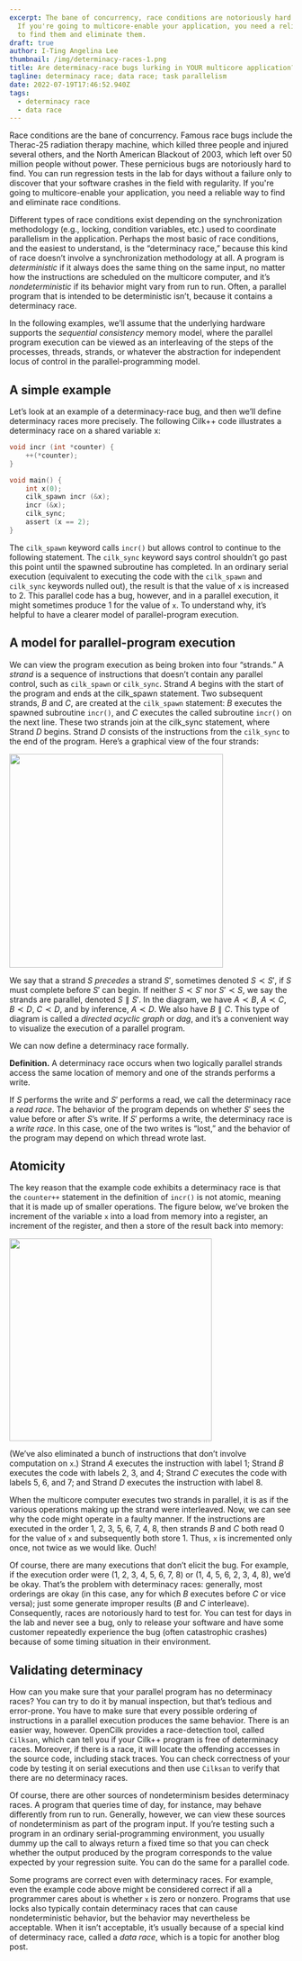 ```yaml
---
excerpt: The bane of concurrency, race conditions are notoriously hard to find.
  If you're going to multicore-enable your application, you need a reliable way
  to find them and eliminate them.
draft: true
author: I-Ting Angelina Lee
thumbnail: /img/determinacy-races-1.png
title: Are determinacy-race bugs lurking in YOUR multicore application?
tagline: determinacy race; data race; task parallelism
date: 2022-07-19T17:46:52.940Z
tags:
  - determinacy race
  - data race
---
```


Race conditions are the bane of concurrency.  Famous race bugs include the Therac-25 radiation therapy machine, which killed three people and injured several others, and the North American Blackout of 2003, which left over 50 million people without power.  These pernicious bugs are notoriously hard to find.  You can run regression tests in the lab for days without a failure only to discover that your software crashes in the field with regularity.  If you're going to multicore-enable your application, you need a reliable way to find and eliminate race conditions.

Different types of race conditions exist depending on the synchronization methodology (e.g., locking, condition variables, etc.) used to coordinate parallelism in the application.  Perhaps the most basic of race conditions, and the easiest to understand, is the “determinacy race,” because this kind of race doesn’t involve a synchronization methodology at all.  A program is *deterministic*  if it always does the same thing on the same input, no matter how the instructions are scheduled on the multicore computer, and it’s *nondeterministic*  if its behavior might vary from run to run.  Often, a parallel program that is intended to be deterministic isn’t, because it contains a determinacy race.

In the following examples, we’ll assume that the underlying hardware supports the *sequential consistency* memory model, where the parallel program execution can be viewed as an interleaving of the steps of the processes, threads, strands, or whatever the abstraction for independent locus of control in the parallel-programming model. 

## A simple example

Let’s look at an example of a determinacy-race bug, and then we’ll define determinacy races more precisely.  The following Cilk++ code illustrates a determinacy race on a shared variable x:

```c
void incr (int *counter) {
    ++(*counter);
}

void main() {
    int x(0);
    cilk_spawn incr (&x);
    incr (&x);
    cilk_sync;
    assert (x == 2);
}
```

The `cilk_spawn` keyword calls `incr()` but allows control to continue to the following statement.  The `cilk_sync` keyword says control shouldn’t go past this point until the spawned subroutine has completed.  In an ordinary serial execution (equivalent to executing the code with the `cilk_spawn` and `cilk_sync` keywords nulled out), the result is that the value of `x` is increased to 2.  This parallel code has a bug, however, and in a parallel execution, it might sometimes produce 1 for the value of `x`.  To understand why, it’s helpful to have a clearer model of parallel-program execution.

## A model for parallel-program execution

We can view the program execution as being broken into four “strands.”  A *strand* is a sequence of instructions that doesn’t contain any parallel control, such as `cilk_spawn` or `cilk_sync`.  Strand $A$ begins with the start of the program and ends at the cilk_spawn statement.  Two subsequent strands, $B$ and $C$, are created at the `cilk_spawn` statement: $B$ executes the spawned subroutine `incr()`, and $C$ executes the called subroutine `incr()` on the next line.  These two strands join at the cilk_sync statement, where Strand $D$ begins.  Strand $D$ consists of the instructions from the `cilk_sync` to the end of the program.  Here’s a graphical view of the four strands:

<img src='/img/determinacy-races-1.png' width=380>

We say that a strand $S$ *precedes*  a strand $S'$, sometimes denoted $S ≺ S'$, if $S$ must complete before
$S'$ can begin.  If neither $S ≺ S'$ nor $S′ ≺ S$, we say the strands are parallel, denoted $S ∥ S'$.  In the diagram, we have $A ≺ B$, $A ≺ C$, $B ≺ D$, $C ≺ D$, and by inference, $A ≺ D$.  We also have $B ∥ C$.  This type of diagram is called a *directed acyclic graph*  or *dag*, and it’s a convenient way to visualize the execution of a parallel program.

We can now define a determinacy race formally.

**Definition.**  A determinacy race  occurs when two logically parallel strands access the same location of memory and one of the strands performs a write.

If $S$ performs the write and $S'$ performs a read, we call the determinacy race a *read race*.  The behavior of the program depends on whether $S'$ sees the value before or after $S$’s write.  If $S'$ performs a write, the determinacy race is a *write race*.  In this case, one of the two writes is “lost,” and the behavior of the program may depend on which thread wrote last.

## Atomicity

The key reason that the example code exhibits a determinacy race is that the `counter++` statement in the definition of `incr()` is not atomic, meaning that it is made up of smaller operations.  The figure below, we’ve broken the increment of the variable `x` into a load from memory into a register, an increment of the register, and then a store of the result back into memory:

<img src='/img/determinacy-races-2.png' width=360>

(We’ve also eliminated a bunch of instructions that don’t involve computation on `x`.) Strand $A$ executes the instruction with label 1; Strand $B$ executes the code with labels 2, 3, and 4; Strand $C$ executes the code with labels 5, 6, and 7; and Strand $D$ executes the instruction with label 8.

When the multicore computer executes two strands in parallel, it is as if the various operations making up the strand were interleaved. Now, we can see why the code might operate in a faulty manner. If the instructions are executed in the order 1, 2, 3, 5, 6, 7, 4, 8, then strands $B$ and $C$ both read 0 for the value of `x` and subsequently both store 1. Thus, `x` is incremented only once, not twice as we would like. Ouch!

Of course, there are many executions that don’t elicit the bug. For example, if the execution order were (1, 2, 3, 4, 5, 6, 7, 8) or (1, 4, 5, 6, 2, 3, 4, 8), we’d be okay. That’s the problem with determinacy races: generally, most orderings are okay (in this case, any for which $B$ executes before $C$ or vice versa); just some generate improper results ($B$ and $C$ interleave). Consequently, races are notoriously hard to test for. You can test for days in the lab and never see a bug, only to release your software and have some customer repeatedly experience the bug (often catastrophic crashes) because of some timing situation in their environment.

## Validating determinacy

How can you make sure that your parallel program has no determinacy races? You can try to do it by manual inspection, but that’s tedious and error-prone. You have to make sure that every possible ordering of instructions in a parallel execution produces the same behavior. There is an easier way, however. OpenCilk provides a race-detection tool, called `Cilksan`, which can tell you if your Cilk++ program is free of determinacy races. Moreover, if there is a race, it will locate the offending accesses in the source code, including stack traces. You can check correctness of your code by testing it on serial executions and then use `Cilksan` to verify that there are no determinacy races.

Of course, there are other sources of nondeterminism besides determinacy races. A program that queries time of day, for instance, may behave differently from run to run. Generally, however, we can view these sources of nondeterminism as part of the program input. If you’re testing such a program in an ordinary serial-programming environment, you usually dummy up the call to always return a fixed time so that you can check whether the output produced by the program corresponds to the value expected by your regression suite. You can do the same for a parallel code.

Some programs are correct even with determinacy races. For example, even the example code above might be considered correct if all a programmer cares about is whether `x` is zero or nonzero. Programs that use locks also typically contain determinacy races that can cause nondeterministic behavior, but the behavior may nevertheless be acceptable. When it isn’t acceptable, it’s usually because of a special kind of determinacy race, called a *data race*, which is a topic for another blog post.